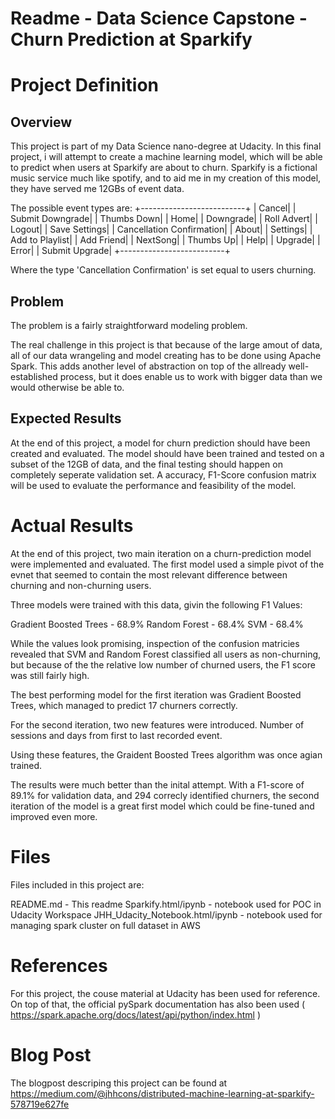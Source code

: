 # Readme - Data Science Capstone - Churn Prediction at Sparkify

# Project Definition

## Overview

This project is part of my Data Science nano-degree at Udacity. In this final project, i will attempt to create a machine learning model, which will be able to predict when users at Sparkify are about to churn. Sparkify is a fictional music service much like spotify, and to aid me in my creation of this model, they have served me 12GBs of event data.

The possible event types are:
+--------------------------+
|                    Cancel|
|          Submit Downgrade|
|               Thumbs Down|
|                      Home|
|                 Downgrade|
|               Roll Advert|
|                    Logout|
|             Save Settings|
| Cancellation Confirmation|
|                     About|
|                  Settings|
|           Add to Playlist|
|                Add Friend|
|                  NextSong|
|                 Thumbs Up|
|                      Help|
|                   Upgrade|
|                     Error|
|            Submit Upgrade|
+--------------------------+

Where the type 'Cancellation Confirmation' is set equal to users churning.


## Problem

The problem is a fairly straightforward modeling problem. 

The real challenge in this project is that because of the large amout of data, all of our data wrangeling and model creating has to be done using Apache Spark. This adds another level of abstraction on top of the allready well-established process, but it does enable us to work with bigger data than we would otherwise be able to.

## Expected Results

At the end of this project, a model for churn prediction should have been created and evaluated. The model should have been trained and tested on a subset of the 12GB of data, and the final testing should happen on completely seperate validation set. A accuracy, F1-Score confusion matrix will be used to evaluate the performance and feasibility of the model.

# Actual Results

At the end of this project, two main iteration on a churn-prediction model were implemented and evaluated. The first model
used a simple pivot of the evnet that seemed to contain the most relevant difference between churning and non-churning users. 

Three models were trained with this data, givin the following F1 Values:

Gradient Boosted Trees - 68.9%
Random Forest - 68.4%
SVM - 68.4%

While the values look promising, inspection of the confusion matricies revealed that SVM and Random Forest classified all users as non-churning, but because of the the relative low number of churned users, the F1 score was still fairly high.

The best performing model for the first iteration was Gradient Boosted Trees, which managed to predict 17 churners correctly.

For the second iteration, two new features were introduced. Number of sessions and days from first to last recorded event.

Using these features, the Graident Boosted Trees algorithm was once agian trained.

The results were much better than the inital attempt. With a F1-score of 89.1% for validation data, and 294 correcly identified churners, the second iteration of the model is a great first model which could be fine-tuned and improved even more.

# Files
Files included in this project are:

README.md - This readme
Sparkify.html/ipynb - notebook used for POC in Udacity Workspace
JHH_Udacity_Notebook.html/ipynb - notebook used for managing spark cluster on full dataset in AWS

# References

For this project, the couse material at Udacity has been used for reference. On top of that, the official pySpark documentation has also been used ( https://spark.apache.org/docs/latest/api/python/index.html )


# Blog Post

The blogpost descriping this project can be found at https://medium.com/@jhhcons/distributed-machine-learning-at-sparkify-578719e627fe

